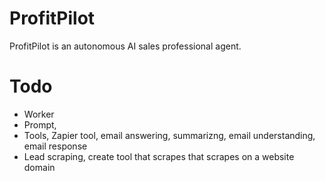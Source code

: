 # ProfitPilot
ProfitPilot is an autonomous AI sales professional agent.




# Todo
- Worker
- Prompt,
- Tools, Zapier tool, email answering, summarizng, email understanding, email response
- Lead scraping, create tool that scrapes that scrapes on a website domain